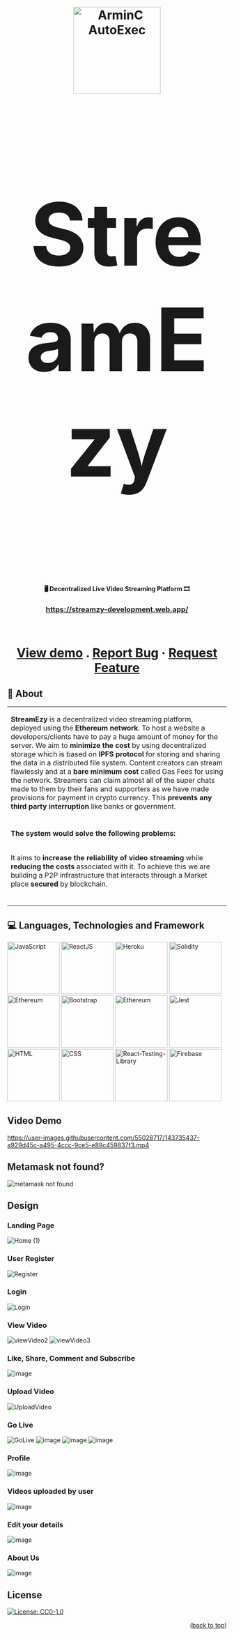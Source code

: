 <div id="top"></div>
<h1 align="center">
  <br>
  <a href="https://github.com/tiwariadarsh/StreamEzy.git"><img src="https://github.com/tiwariadarsh/StreamEzy/blob/main/client/public/logoMain.png" style="width:200px;height:200px;" alt="ArminC AutoExec"></a>
</h1>

<h1 align="center"> <p style="font-size:200px;"> <b> StreamEzy </b> </p> </h1> 

<h4 align="center"> 🖥️ Decentralized Live Video Streaming Platform 🎞️</h4> 
<h3 align="center"><a href='https://streamzy-development.web.app/' target='blank'>https://streamzy-development.web.app/</a></h3>

<h1 align="center">
  <br>
  <a href="https://github.com/tiwariadarsh/StreamEzy">View demo</a>
  .
    <a href="https://github.com/tiwariadarsh/StreamEzy/issues">Report Bug</a>
    ·
    <a href="https://github.com/tiwariadarsh/StreamEzy/issues">Request Feature</a>
</h1>

## 🤖 About

<table>
<tr>
<td>
  
**StreamEzy** is a decentralized video streaming platform, deployed using
the **Ethereum network**. To host a website a developers/clients have to pay
a huge amount of money for the server. We aim to **minimize the cost** by
using decentralized storage which is based on **IPFS protocol** for storing
and sharing the data in a distributed file system.
Content creators can stream flawlessly and at a **bare minimum cost** called
Gas Fees for using the network. Streamers can claim almost all of the
super chats made to them by their fans and supporters as we have made
provisions for payment in crypto currency. This **prevents any third party
interruption** like banks or government.
  <br>
   <br>
<tr>
  <td>
    <b> The system would solve the following problems:   <br> </b><br>
    
It aims to **increase the reliability of video streaming** while **reducing the
costs** associated with it.
To achieve this we are building a P2P infrastructure that interacts through
      a Market place **secured** by blockchain. 
    <br>
    <br>
  </td>
  </tr>
</td>
</tr>
</table>

## :computer: Languages, Technologies and Framework 
<p>

<img height="120" src="https://www.disenowebwordpress.com/wp-content/uploads/2018/08/animationJS.gif" title="JavaScript">
  <img height="120" src="https://revelry.co/wp-content/uploads/2019/05/react-native-UX-design.gif" title="ReactJS">
<img height="120" src="https://cdn.dribbble.com/users/2364/screenshots/2679711/kafka-video.gif" title="Heroku"> 
  <img height="120" src="https://upload.wikimedia.org/wikipedia/commons/thumb/9/98/Solidity_logo.svg/1200px-Solidity_logo.svg.png" title="Solidity">
  <img height="120" src="https://c.tenor.com/7VzBpq5zYR8AAAAd/eth.gif" title="Ethereum">


   <img height="120" src="https://upload.wikimedia.org/wikipedia/commons/thumb/b/b2/Bootstrap_logo.svg/2560px-Bootstrap_logo.svg.png" title="Bootstrap"> 
   <img height="120" src="https://cdn.dribbble.com/users/2574702/screenshots/6702374/metamask.gif" title="Ethereum">
  <img height="120" src="https://nx.dev/documentation/latest/shared/jest-logo.png" title="Jest">
<img height="120" src="https://user-images.githubusercontent.com/62543734/116005354-27b2e100-a624-11eb-813b-2e9a28381243.png" title="HTML"> 
<img height="120" src="https://user-images.githubusercontent.com/62543734/116005361-2e415880-a624-11eb-836e-a9bcb03ba82d.png" title="CSS">  


  <img height="120" src="https://c.tenor.com/0lTLZKwxmjQAAAAC/octopus-cute.gif" title="React-Testing-Library">
  <img height="120" src="https://i.pinimg.com/originals/74/50/14/74501403f53a5ed702543483addd5e21.gif" title="Firebase">
</p>
 
 ## Video Demo

https://user-images.githubusercontent.com/55028717/143735437-a929d45c-a495-4ccc-9ce5-e89c459837f3.mp4



 
 ## Metamask not found?
 ![metamask not found](https://user-images.githubusercontent.com/62543734/143604212-5be55a63-8628-4d07-b10f-a575c771a274.gif)

 
## Design
### Landing Page
![Home (1)](https://user-images.githubusercontent.com/57039707/143573758-44d0972e-db11-4dc8-8ba3-6d5727034e60.JPG)


### User Register
![Register](https://user-images.githubusercontent.com/57039707/143573949-b75c5c10-55a6-4d7c-af2a-457df9efba63.JPG)

### Login

![Login](https://user-images.githubusercontent.com/57039707/143574274-2c411af4-bc59-468f-a3da-2cd3a4826c36.JPG)

### View Video

![viewVideo2](https://user-images.githubusercontent.com/57039707/143578860-0aaf5b41-eaab-484d-8bfd-123162ad2236.JPG)
![viewVideo3](https://user-images.githubusercontent.com/57039707/143578932-d3359de5-db57-470f-be3c-118f0d13a4c7.JPG)


### Like, Share, Comment and Subscribe

![image](https://user-images.githubusercontent.com/57039707/143575723-55525e1f-dadf-4bc4-bea0-db8a558538e1.png)


### Upload Video

![UploadVideo](https://user-images.githubusercontent.com/57039707/143574456-dcda83cc-d850-4c33-aaab-e7fc0bc09032.JPG)


### Go Live

![GoLive](https://user-images.githubusercontent.com/57039707/143574519-aebb11b1-079d-4c65-aad4-52722a31483e.JPG)
![image](https://user-images.githubusercontent.com/57039707/143574622-ebbd51c5-8d56-497f-ba8b-a0e5a489613e.png)
![image](https://user-images.githubusercontent.com/57039707/143574759-dafc2435-57d4-4f7f-aefe-36ee73fdf2f5.png)
![image](https://user-images.githubusercontent.com/57039707/143578060-bffbd92d-626f-437f-bb46-31b5e921ebc6.png)



### Profile

![image](https://user-images.githubusercontent.com/57039707/143575275-74fba285-0b45-4e51-bd6e-87ea8b8091b3.png)


### Videos uploaded by user

![image](https://user-images.githubusercontent.com/57039707/143575455-a3b47adb-2cee-4078-bd68-16b8f7359f09.png)

### Edit your details

![image](https://user-images.githubusercontent.com/57039707/143577269-0ef51656-b352-4c4f-914d-b45c91c71b4b.png)



### About Us
![image](https://user-images.githubusercontent.com/55028717/143718984-864e529f-b1c0-4a71-94a2-578340b0f43e.JPG)


## License
[![License: CC0-1.0](https://img.shields.io/badge/License-CC0%201.0-lightgrey.svg)](https://tldrlegal.com/license/creative-commons-cc0-1.0-universal)

<p align="right">(<a href="#top">back to top</a>)</p>

[contributors-shield]: https://img.shields.io/github/contributors/tiwariadarsh/StreamEzy.svg?style=for-the-badge
[contributors-url]:  https://github.com/tiwariadarsh/StreamEzy/graphs/contributors
[forks-shield]: 	https://img.shields.io/github/forks/tiwariadarsh/StreamEzy.svg?style=for-the-badge
[forks-url]: https://github.com/tiwariadarsh/StreamEzy/
[stars-shield]: https://img.shields.io/github/stars/tiwariadarsh/StreamEzy.svg?style=for-the-badge
[stars-url]:  https://github.com/tiwariadarsh/StreamEzy/stargazers
[issues-shield]: https://img.shields.io/github/issues/tiwariadarsh/StreamEzy.svg?style=for-the-badge
[issues-url]: https://github.com/tiwariadarsh/StreamEzy/issues
[license-shield]: https://img.shields.io/github/license/tiwariadarsh/StreamEzy?style=for-the-badge
[license-url]: https://github.com/tiwariadarsh/StreamEzy/blob/master/LICENSE.txt
[linkedin-shield]: https://img.shields.io/badge/-LinkedIn-black.svg?style=for-the-badge&logo=linkedin&colorB=555
[linkedin-url]:https://www.linkedin.com/in/rathin-r-3bb5341ba/
